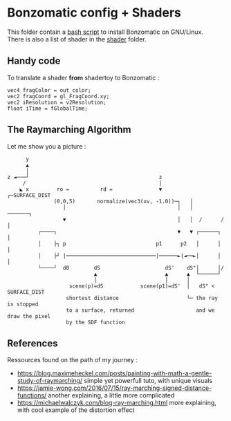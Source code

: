 # Bonzomatic config + Shaders
This folder contain a [bash script](bonzomatic-update.sh) to install Bonzomatic on GNU/Linux.  
There is also a list of shader in the [shader](shaders/) folder.

## Handy code
To translate a shader **from** shadertoy to Bonzomatic :  
```
vec4 fragColor = out_color;
vec2 fragCoord = gl_FragCoord.xy;
vec2 iResolution = v2Resolution;
float iTime = fGlobalTime;
```

## The Raymarching Algorithm
Let me show you a picture :
```
      y                                                                             
      ▲                                                                             
      │                                                                             
z ◄───┘                                          z                                  
     /                                           │                                  
    ◣ x         ro =          rd =               ▼         ┌─SURFACE_DIST           
               (0,0,5)       normalize(vec3(uv, -1.0))─┐   │                        
                  │                                    │   │   ───────┐             
                  ▼                                    │   │  /      /│             
          ┌────┐                                       ▼   ▼ ┌──────┐ │             
          │    ├┐ p                             p1      p2   │      │ │             
          │    ├┘ |─────────────────────────────|──────►|◄──►│      │ │             
          └────┘  d0        dS                     dS'    dS"│      │/              
                            ▲                      ▲      ▲  └──────┘               
                            │                      │      │                         
                    scene(p)=dS            scene(p1)=dS'  │   dS" < SURFACE_DIST    
                   shortest distance                      └─ the ray is stopped     
                   to a surface, returned                    and we draw the pixel  
                   by the SDF function                                              
```

## References
Ressources found on the path of my journey :
- https://blog.maximeheckel.com/posts/painting-with-math-a-gentle-study-of-raymarching/ simple yet powerfull tuto, with unique visuals
- https://jamie-wong.com/2016/07/15/ray-marching-signed-distance-functions/ another explaining, a little more complicated
- https://michaelwalczyk.com/blog-ray-marching.html more explaining, with cool example of the distortion effect
